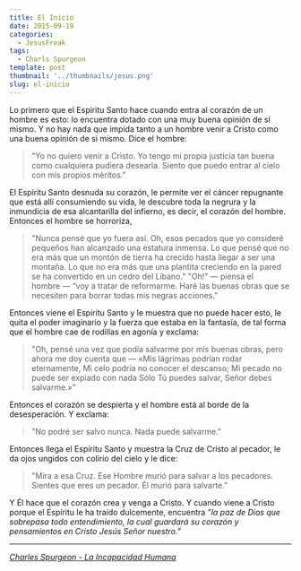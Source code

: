 ```yaml
---
title: El Inicio
date: 2015-09-19
categories:
  - JesusFreak
tags:
  - Charls Spurgeon
template: post
thumbnail: '../thumbnails/jesus.png'
slug: el-inicio
---
```


Lo primero que el Espíritu Santo hace cuando entra al corazón de un hombre es esto: lo encuentra dotado con una muy buena opinión de sí mismo. Y no hay nada que impida tanto a un hombre venir a Cristo como una buena opinión de sí mismo. Dice el hombre:

> "Yo no quiero venir a Cristo. Yo tengo mi propia justicia tan buena como cualquiera pudiera desearla. Siento que puedo entrar al cielo con mis propios méritos."

El Espíritu Santo desnuda su corazón, le permite ver el cáncer repugnante que está allí consumiendo su vida, le descubre toda la negrura y la inmundicia de esa alcantarilla del infierno, es decir, el corazón del hombre. Entonces el hombre se horroriza,

> "Nunca pensé que yo fuera así. Oh, esos pecados que yo consideré pequeños han alcanzado una estatura inmensa. Lo que pensé que no era más que un montón de tierra ha crecido hasta llegar a ser una montaña. Lo que no era más que una plantita creciendo en la pared se ha convertido en un cedro del Líbano."
"Oh!" — piensa el hombre — “voy a tratar de reformarme. Haré las buenas obras que se necesiten para borrar todas mis negras acciones."

Entonces viene el Espíritu Santo y le muestra que no puede hacer esto, le quita el poder imaginario y la fuerza que estaba en la fantasía, de tal forma que el hombre cae de rodillas en agonía y exclama:

> "Oh, pensé una vez que podía salvarme por mis buenas obras, pero ahora me doy cuenta que — «Mis lágrimas podrían rodar eternamente,
Mi celo podría no conocer el descanso;
Mi pecado no puede ser expiado con nada
Sólo Tú puedes salvar, Señor debes salvarme.»"

Entonces el corazón se despierta y el hombre está al borde de la desesperación. Y exclama:

> "No podré ser salvo nunca. Nada puede salvarme."

Entonces llega el Espíritu Santo y muestra la Cruz de Cristo al pecador, le da ojos ungidos con colirio del cielo y le dice:

> "Mira a esa Cruz. Ese Hombre murió para salvar a los pecadores. Sientes que eres un pecador. Él murió para salvarte."

Y Él hace que el corazón crea y venga a Cristo. Y cuando viene a Cristo porque el Espíritu le ha traído dulcemente, encuentra *"la paz de Dios que sobrepasa todo entendimiento, la cual guardará su corazón y pensamientos en Cristo Jesús Señor nuestro."*

***

*[Charles Spurgeon - La Incapacidad Humana](http://www.spurgeongems.org/schs182.pdf)*
